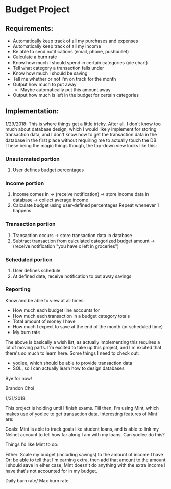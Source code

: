 # Budget Project

## Requirements:
* Automatically keep track of all my purchases and expenses
* Automatically keep track of all my income
* Be able to send notifications (email, phone, pushbullet)
* Calculate a burn rate
* Know how much I should spend in certain categories (pie chart)
* Tell what category a transaction falls under
* Know how much I should be saving
* Tell me whether or not I'm on track for the month
* Output how much to put away
  * Maybe automatically put this amount away
* Output how much is left in the budget for certain categories

## Implementation:
1/29/2018:
This is where things get a little tricky. After all, I don't know too much about database design, which I would likely implement for storing transaction data, and I don't know how to get the transaction data in the database in the first place without requiring me to actually touch the DB. These being the magic things though, the top-down view looks like this:

### Unautomated portion
1. User defines budget percentages
### Income portion
1. Income comes in -> (receive notification) -> store income data in database -> collect average income
2. Calculate budget using user-defined percentages
Repeat whenever 1 happens
### Transaction portion
1. Transaction occurs -> store transaction data in database
2. Subtract transaction from calculated categorized budget amount -> (receive notification "you have x left in groceries")
### Scheduled portion
1. User defines schedule
2. At defined date, receive notification to put away savings
### Reporting
Know and be able to view at all times:
* How much each budget line accounts for
* How much each transaction in a budget category totals
* Total amount of money I have
* How much I expect to save at the end of the month (or scheduled time)
* My burn rate

The above is basically a wish list, as actually implementing this requires a lot of moving parts. I'm excited to take up this project, and I'm excited that there's so much to learn here.
Some things I need to check out: 
* yodlee, which should be able to provide transaction data
* SQL, so I can actually learn how to design databases

Bye for now!

Brandon Choi


1/31/2018:

This project is holding until I finish exams. Till then, I'm using Mint, which makes use of yodlee to get transaction data. Interesting features of Mint are:

Goals: Mint is able to track goals like student loans, and is able to link my Nelnet account to tell how far along I am with my loans. Can yodlee do this?

Things I'd like Mint to do:

Either: Scale my budget (including savings) to the amount of income I have
Or: be able to tell that I'm earning extra, then add that amount to the amount I should save
In eiher case, Mint doesn't do anything with the extra income I have that's not accounted for in my budget.

Daily burn rate/
Max burn rate
